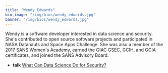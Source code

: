 ```yaml
---
title: "Wendy Edwards"
bio_image: "/img/bios/wendy_edwards.jpg"
banner: "/img/bios/wendy_edwards.jpg"
---
```


Wendy is a software developer interested in data science and security.  She's contributed to open source software projects and participated in NASA Datanauts and Space Apps Challenge.  She was also a member of the 2017 SANS Women's Academy, earned the GIAC GSEC, GCIH, and GCIA certificates, and joined the SANS Advisory Board.

* **talk** [What Can Data Science Do for Security?](/talk/what_can_data_science_do_for_security)
